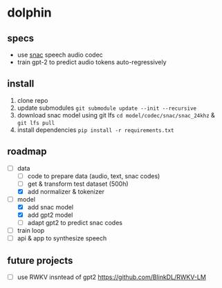 # dolphin

## specs
- use [snac](https://github.com/hubertsiuzdak/snac) speech audio codec
- train gpt-2 to predict audio tokens auto-regressively

## install
1. clone repo
2. update submodules `git submodule update --init --recursive`
3. download snac model using git lfs `cd model/codec/snac/snac_24khz` & `git lfs pull` 
4. install dependencies `pip install -r requirements.txt`

## roadmap
- [ ] data
  - [ ] code to prepare data (audio, text, snac codes)
  - [ ] get & transform test dataset (500h)
  - [x] add normalizer & tokenizer
- [ ] model
  - [x] add snac model
  - [x] add gpt2 model
  - [ ] adapt gpt2 to predict snac codes
- [ ] train loop
- [ ] api & app to synthesize speech

## future projects
- [ ] use RWKV insntead of gpt2 https://github.com/BlinkDL/RWKV-LM
